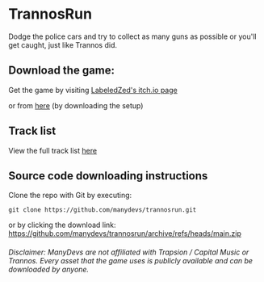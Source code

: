 # TrannosRun
Dodge the police cars and try to collect as many guns as possible or you'll get caught, just like Trannos did. 

## Download the game:
Get the game by visiting [LabeledZed's itch.io page](https://labeledzed.itch.io/trannosrun)

or from [here](https://github.com/manydevs/trannosrun/releases/latest) (by downloading the setup)

## Track list
View the full track list [here](https://github.com/manydevs/trannosrun/releases/tag/soundoutlet)

## Source code downloading instructions
Clone the repo with Git by executing:
```git
git clone https://github.com/manydevs/trannosrun.git
```

or by clicking the download link:
https://github.com/manydevs/trannosrun/archive/refs/heads/main.zip

###### Disclaimer: ManyDevs are not affiliated with Trapsion / Capital Music or Trannos. Every asset that the game uses is publicly available and can be downloaded by anyone.
